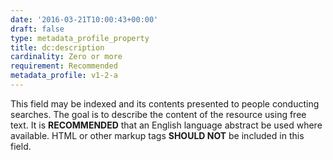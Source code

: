 ```yaml
---
date: '2016-03-21T10:00:43+00:00'
draft: false
type: metadata_profile_property
title: dc:description
cardinality: Zero or more
requirement: Recommended
metadata_profile: v1-2-a
---
```

This field may be indexed and its contents presented to people conducting searches. The goal is to describe the content of the resource using free text. It is **RECOMMENDED** that an English language abstract be used where available. HTML or other markup tags **SHOULD NOT** be included in this field.
